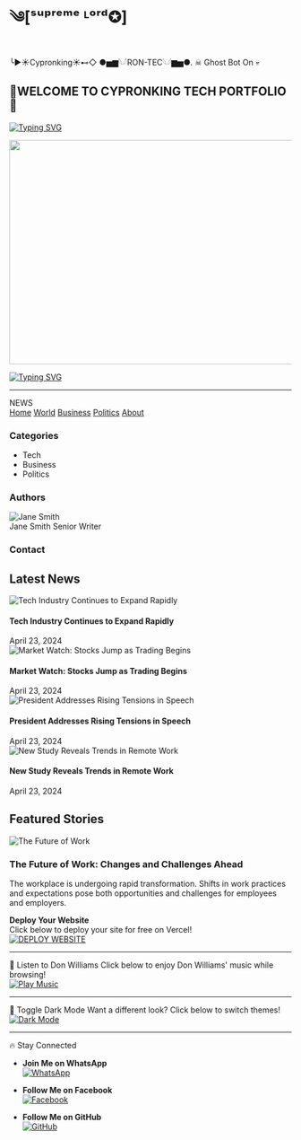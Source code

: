 #   ༄[ˢᵘᵖʳᵉᵐᵉ ᴸᵒʳᵈ✪]
╰►☀Cypronking☀⊷◇ 
●▅▆𓆩𓆪RON-TEC𓆩𓆪▆▅●.
 ☠ Ghost Bot On 💀
## 🌟WELCOME TO CYPRONKING TECH PORTFOLIO🌟

[![Typing SVG](https://readme-typing-svg.herokuapp.com?font=Rockstar-ExtraBold&size=30&pause=1000&color=red&center=true&vCenter=true&width=815&height=60&lines=🩸⃟+✚+✚+✚+✚+✚+✚+✚+✚+✚+✚+✜+✜+✚+✚+✚+✚)](https://git.io/typing-svg) 

<p align="center">
<img src="https://files.catbox.moe/gl24xq.png" width="900" height="400" />
</p>

[![Typing SVG](https://readme-typing-svg.herokuapp.com?font=Rockstar-ExtraBold&size=30&pause=1000&color=red&center=true&vCenter=true&width=815&height=60&lines=RON-TECH🩸⃟༑༑+𝗪𝗘𝗕🩸⃟༑༑+𝗖𝗥𝗘𝗔𝗧𝗘𝗗+𝗕𝗬+🩸⃟༑༑CYPRONKING)](https://git.io/typing-svg) 

---
<!DOCTYPE html>
<html lang="en">
<head>
  <meta charset="UTF-8" />
  <meta name="viewport" content="width=device-width,initial-scale=1" />
  
  <meta name="description" content="A modern news platform featuring the latest headlines and in-depth stories." />
  <link href="https://fonts.googleapis.com/css?family=Inter:400,700&display=swap" rel="stylesheet" />
  <link rel="stylesheet" href="styles.css" />
</head>
<body>
  <div class="main-wrapper">
    <aside class="sidebar">
      <div class="logo-row">
        <span class="logo-icon"><i class="fa fa-newspaper"></i></span>
        <span class="logo-title">NEWS</span>
      </div>
      <nav class="sidebar-nav">
        <a href="#">Home</a>
        <a href="#">World</a>
        <a href="#">Business</a>
        <a href="#">Politics</a>
        <a href="#">About</a>
      </nav>
      <div class="sidebar-categories">
        <h3>Categories</h3>
        <ul>
          <li>Tech</li>
          <li>Business</li>
          <li>Politics</li>
        </ul>
      </div>
      <div class="sidebar-authors">
        <h3>Authors</h3>
        <div class="author">
          <img src="https://randomuser.me/api/portraits/women/50.jpg" alt="Jane Smith" />
          <div>
            <span class="author-name">Jane Smith</span>
            <span class="author-role">Senior Writer</span>
          </div>
        </div>
      </div>
      <div class="sidebar-contact">
        <h3>Contact</h3>
      </div>
    </aside>
    <main class="content">
      <section class="latest-news">
        <h2>Latest News</h2>
        <div class="news-list">
          <div class="news-item">
            <img src="https://images.unsplash.com/photo-1511367461989-f85a21fda167?auto=format&fit=crop&w=400&q=80" alt="Tech Industry Continues to Expand Rapidly" />
            <div class="news-info">
              <h4>Tech Industry Continues to Expand Rapidly</h4>
              <span class="news-date">April 23, 2024</span>
            </div>
          </div>
          <div class="news-item">
            <img src="https://images.unsplash.com/photo-1465101046530-73398c7f28ca?auto=format&fit=crop&w=400&q=80" alt="Market Watch: Stocks Jump as Trading Begins" />
            <div class="news-info">
              <h4>Market Watch: Stocks Jump as Trading Begins</h4>
              <span class="news-date">April 23, 2024</span>
            </div>
          </div>
          <div class="news-item">
            <img src="https://images.unsplash.com/photo-1519125323398-675f0ddb6308?auto=format&fit=crop&w=400&q=80" alt="President Addresses Rising Tensions in Speech" />
            <div class="news-info">
              <h4>President Addresses Rising Tensions in Speech</h4>
              <span class="news-date">April 23, 2024</span>
            </div>
          </div>
          <div class="news-item">
            <img src="https://images.unsplash.com/photo-1503676382389-4809596d5290?auto=format&fit=crop&w=400&q=80" alt="New Study Reveals Trends in Remote Work" />
            <div class="news-info">
              <h4>New Study Reveals Trends in Remote Work</h4>
              <span class="news-date">April 23, 2024</span>
            </div>
          </div>
        </div>
      </section>
      <section class="featured-story">
        <h2>Featured Stories</h2>
        <div class="featured-card">
          <img src="https://images.unsplash.com/photo-1465101178521-c1a9136a06b3?auto=format&fit=crop&w=800&q=80" alt="The Future of Work" class="featured-img" />
          <div class="featured-text">
            <h3>The Future of Work: Changes and Challenges Ahead</h3>
            <p>
              The workplace is undergoing rapid transformation. Shifts in work practices and expectations pose both opportunities and challenges for employees and employers.
            </p>
          </div>
        </div>
      </section>
    </main>
  </div>
  <link rel="stylesheet" href="https://cdnjs.cloudflare.com/ajax/libs/font-awesome/6.4.2/css/all.min.css" />
</body>
</html>

**Deploy Your Website**  
   Click below to deploy your site for free on Vercel!  
   [![DEPLOY WEBSITE](https://img.shields.io/badge/DEPLOY-FREE-red?style=for-the-badge&logo=vercel)](https://vercel.com)

---

 🎵 Listen to Don Williams
Click below to enjoy Don Williams' music while browsing!  
[![Play Music](https://img.shields.io/badge/🎵-Play%20Music-green?style=for-the-badge)](https://youtu.be/lC5-cNm7HFw)

---
 🌙 Toggle Dark Mode
Want a different look? Click below to switch themes!  
[![Dark Mode](https://img.shields.io/badge/🌙-Dark%20Mode-black?style=for-the-badge)](#)

---

🔥 Stay Connected
- **Join Me on WhatsApp**  
  [![WhatsApp](https://img.shields.io/badge/WhatsApp-Chat-green?style=for-the-badge&logo=whatsapp)](https://wa.me/254111204968)
  
- **Follow Me on Facebook**  
  [![Facebook](https://img.shields.io/badge/Facebook-Profile-blue?style=for-the-badge&logo=facebook)](https://www.facebook.com/profile.php?id=100095314996312)

- **Follow Me on GitHub**  
  [![GitHub](https://img.shields.io/badge/GitHub-Cypronking-black?style=for-the-badge&logo=github)](https://github.com/kenyanbeb)

